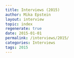 ```yaml
---
title: Interviews (2015)
author: Mika Epstein
layout: interview
topic: index
regenerate: true
date: 2015-01-01
permalink: /interviews/2015/
categories: Interviews
tags: 2015
---
```

